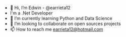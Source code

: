 - 👋 Hi, I’m Edwin - @earrieta12
- I'm a .Net Developer
- 🌱 I’m currently learning Python and Data Science
- 💞️ I’m looking to collaborate on open sources projects
- 📫 How to reach me earrieta12@hotmail.com

<!---
earrieta12/earrieta12 is a ✨ special ✨ repository because its `README.md` (this file) appears on your GitHub profile.
You can click the Preview link to take a look at your changes.
--->

